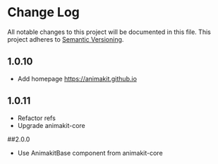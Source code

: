 # Change Log
All notable changes to this project will be documented in this file.
This project adheres to [Semantic Versioning](http://semver.org/).

## 1.0.10
* Add homepage https://animakit.github.io

## 1.0.11
* Refactor refs
* Upgrade animakit-core

##2.0.0
* Use AnimakitBase component from animakit-core
